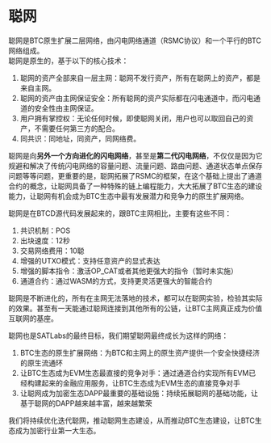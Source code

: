 聪网
====

聪网是BTC原生扩展二层网络，由闪电网络通道（RSMC协议）和一个平行的BTC网络组成。  
聪网是原生的，基于以下的核心技术：  
1. 聪网的资产全部来自一层主网：聪网不发行资产，所有在聪网上的资产，都是来自主网。
2. 聪网的资产由主网保证安全：所有聪网的资产实际都在闪电通道中，而闪电通道的安全性由主网保证。
3. 用户拥有掌控权：无论任何时候，即使聪网关闭，用户也可以取回自己的资产，不需要任何第三方的配合。
4. 同共识：同地址，同资产，同网络费。


聪网是向**另外一个方向进化的闪电网络**，甚至是**第二代闪电网络**，不仅仅是因为它规避和解决了传统闪电网络的容量问题、流量问题、路由问题、通道状态单点保存问题等等问题，更重要的是，聪网拓展了RSMC的框架，在这个基础上提出了通道合约的概念，让聪网具备了一种特殊的链上编程能力，大大拓展了BTC生态的建设能力，让聪网有机会成为BTC生态中最有发展潜力和竞争力的原生扩展网络。  


聪网是在BTCD源代码发展起来的，跟BTC主网相比，主要有这些不同：
1. 共识机制：POS
2. 出块速度：12秒
3. 交易网络费用：10聪
4. 增强的UTXO模式：支持任意资产的显式表达
5. 增强的脚本指令：激活OP_CAT或者其他更强大的指令（暂时未实施）
6. 通道合约：通过WASM的方式，支持更灵活更强大的智能合约


聪网是不断进化的，所有在主网无法落地的技术，都可以在聪网实验，检验其实际的效果。甚至有一天能通过聪网连接到其他所有的公链，让BTC主网真正成为价值互联网的基座。


聪网也是SATLabs的最终目标，我们期望聪网最终成长为这样的网络：
1. BTC生态的原生扩展网络：为BTC和主网上的原生资产提供一个安全快捷经济的原生流通环
2. 让BTC生态成为EVM生态最直接的竞争对手：通过通道合约实现所有EVM已经构建起来的金融应用服务，让BTC生态成为EVM生态的直接竞争对手
3. 让聪网成为加密生态DAPP最重要的基础设施：持续拓展聪网的基础功能，让基于聪网的DAPP越来越丰富，越来越繁荣

我们将持续优化迭代聪网，推动聪网生态建设，从而推动BTC生态建设，让BTC生态成为加密行业第一大生态。